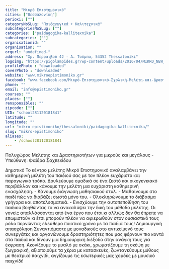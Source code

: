 ```yaml
---
title: "Μικρό Επιστημονικό"
cities: ["Θεσσαλονίκη"]
perioxi: [""]
categoryNoSLug: "Παιδαγωγικά + Καλιτεχνικά"
subcategoriesNoSLug: [""]
categories: ["paidagogika-kallitexnika"]
subcategories: [""]
organisationid: ""
organisation: ""
orgurl: "undefined-"
address: "Χρ. Περραιβού 42 - Α. Τούμπα, 54352 Thessaloníki"
logoimg: "https://pigolampides.gr/wp-content/uploads/2016/04/MIKRO_NEW_LOGO-360x240saxpekidi.jpeg"
profilePhoto : "downloaded"
coverPhoto : "downloaded"
website: "www.mikroepistimoniko.gr"
facebook: "www.facebook.com/Μικρό-Επιστημονικό-Σχολική-Μελέτη-και-Δραστηριότητες-521808487974776/"
phone: ""
email: "info@epistimoniko.gr"
courses: ""
places: [""]
rensponsibles: ""
zipcode: [""]
UID: "school281120181841"
latitude: ""
longitude: ""
url: "mikro-epistimoniko/thessaloniki/paidagogika-kallitexnika/"
slug: "mikro-epistimoniko"
aliases:
    - /school281120181841
---
```



Πολυχώρος Μελέτης και Δραστηριοτήτων για μικρούς και μεγάλους - Υπεύθυνη: Φαίδρα Σαχπεκίδου

Δημοτικό Το κέντρο μελέτης Μικρό Επιστημονικό αναλαμβάνει την καθημερινή μελέτη του παιδιού σας με τον πλέον ευχάριστο και παραγωγικό τρόπο. Δουλεύουμε ομαδικά σε ένα ζεστό και οικογενειακό περιβάλλον και κάνουμε την μελέτη μια ευχάριστη καθημερινή ενασχόληση. - Κάνουμε διάγνωση μαθησιακού στυλ. - Μαθαίνουμε στο παιδί πώς να διαβάζει σωστά μόνο του. - Ολοκληρώνουμε το διάβασμα γρήγορα και αποτελεσματικά. - Ενισχύουμε την αυτοπεποίθηση του παιδιού βοηθώντας το να ανακαλύψει την δική του μέθοδο μελέτης. Οι γονείς απαλλάσσονται από ένα έργο που έτσι κι αλλιώς δεν θα έπρεπε να επωμιστούν κι έτσι μπορούν πλέον να αφιερωθούν στον ουσιαστικό τους ρόλο περνώντας ελεύθερο ποιοτικό χρόνο με τα παιδιά τους! Δημιουργική απασχόληση Συναντιόμαστε με μοναδικούς στο αντικείμενό τους συνεργάτες και οργανώνουμε δραστηριότητες που μας φέρνουν πιο κοντά στα παιδιά και δίνουν μια δημιουργική διέξοδο στην ανάγκη τους για έκφραση. Ακονίζουμε το μυαλό με σκάκι, χρωματίζουμε τη σκέψη με ζωγραφική, αξιοποιούμε τα χέρια με κατασκευές, ζωντανεύουμε μύθους με θεατρικό παιχνίδι, αγγίζουμε τις εσωτερικές μας χορδές με μουσικό παιχνίδι!